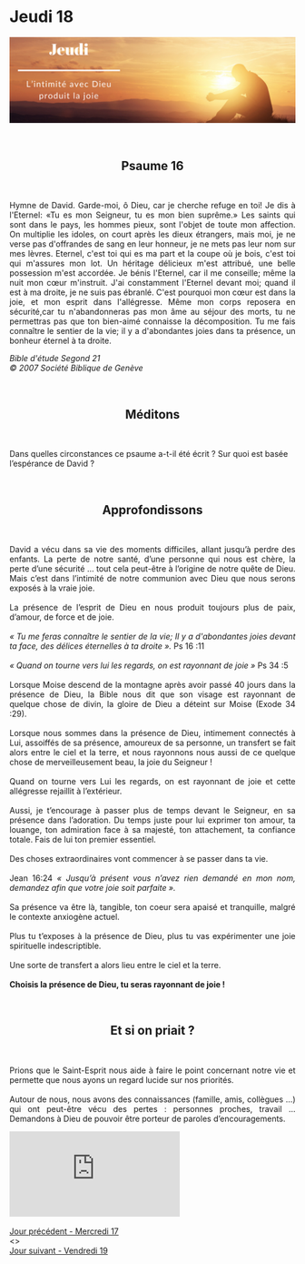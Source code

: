 # Jeudi 18
![alt text](images/SDP-Jeudi-2.png "Jeudi 18 - L’intimité avec Dieu produit la joie")

<br/>
<center><h2>Psaume 16</h2></center>
<br/>

<p align="justify">
Hymne de David.
Garde-moi, ô Dieu, car je cherche refuge en toi!
Je dis à l'Eternel: «Tu es mon Seigneur, tu es mon bien suprême.»
Les saints qui sont dans le pays, les hommes pieux, sont l'objet de toute mon affection.
On multiplie les idoles, on court après les dieux étrangers, mais moi, je ne verse pas d'offrandes de sang en leur honneur, je ne mets pas leur nom sur mes lèvres.
Eternel, c'est toi qui es ma part et la coupe où je bois, c'est toi qui m'assures mon lot.
Un héritage délicieux m'est attribué, une belle possession m'est accordée.
Je bénis l'Eternel, car il me conseille; même la nuit mon cœur m'instruit.
J'ai constamment l'Eternel devant moi; quand il est à ma droite, je ne suis pas ébranlé.
C'est pourquoi mon cœur est dans la joie, et mon esprit dans l'allégresse.
Même mon corps reposera en sécurité,car tu n'abandonneras pas mon âme au séjour des morts, tu ne permettras pas que ton bien-aimé connaisse la décomposition.
Tu me fais connaître le sentier de la vie; il y a d'abondantes joies dans ta présence, un bonheur éternel à ta droite.
</p>

<i>Bible d'étude Segond 21<br />
© 2007 Société Biblique de Genève</i>

<br/>
<center><h2>Méditons</h2></center>
<br/>

Dans quelles circonstances ce psaume a-t-il été écrit ? Sur quoi est basée l’espérance de David ?

<br/>
<center><h2>Approfondissons</h2></center>
<br/>

<p align="justify">
David a vécu dans sa vie des moments difficiles, allant jusqu’à perdre des enfants. La perte de notre santé, d’une personne qui nous est chère, la perte d’une sécurité … tout cela peut-être à l’origine de notre quête de Dieu. Mais c’est dans l’intimité de notre communion avec Dieu que nous serons exposés à la vraie joie.
<br/><br/>
La présence de l’esprit de Dieu en nous produit toujours plus de paix, d’amour, de force et de joie.
<br/><br/>
<i>« Tu me feras connaître le sentier de la vie; Il y a d'abondantes joies devant ta face, des délices éternelles à ta droite ».</i> Ps 16 :11
<br/><br/>
<i>« Quand on tourne vers lui les regards, on est rayonnant de joie »</i> Ps 34 :5
<br/><br/>
Lorsque Moise descend de la montagne après avoir passé 40 jours dans la présence de Dieu, la Bible nous dit que son visage est rayonnant de quelque chose de divin, la gloire de Dieu a déteint sur Moise (Exode 34 :29).
<br/><br/>
Lorsque nous sommes dans la présence de Dieu, intimement connectés à Lui, assoiffés de sa présence, amoureux de sa personne, un transfert se fait alors entre le ciel et la terre, et nous rayonnons nous aussi de ce quelque chose de merveilleusement beau, la joie du Seigneur !
<br/><br/>
Quand on tourne vers Lui les regards, on est rayonnant de joie et cette allégresse rejaillit à l’extérieur.
<br/><br/>
Aussi, je t’encourage à passer plus de temps devant le Seigneur, en sa présence dans l’adoration. Du temps juste pour lui exprimer ton amour, ta louange, ton admiration face à sa majesté, ton attachement, ta confiance totale. Fais de lui ton premier essentiel.
<br/><br/>
Des choses extraordinaires vont commencer à se passer dans ta vie.
<br/><br/>
Jean 16:24 <i>« Jusqu’à présent vous n’avez rien demandé en mon nom, demandez afin que votre joie soit parfaite ».</i>
<br/><br/>
Sa présence va être là, tangible, ton coeur sera apaisé et tranquille, malgré le contexte anxiogène actuel.
<br/><br/>
Plus tu t’exposes à la présence de Dieu, plus tu vas expérimenter une joie spirituelle indescriptible.
<br/><br/>
Une sorte de transfert a alors lieu entre le ciel et la terre. 
<br/><br/>
<b>Choisis la présence de Dieu, tu seras rayonnant de joie !</b>
</p>

<br/>
<center><h2>Et si on priait ?</h2></center>
<br/>

<p align="justify">
Prions que le Saint-Esprit nous aide à faire le point concernant notre vie et permette que nous ayons un regard lucide sur nos priorités.
<br/><br/>
Autour de nous, nous avons des connaissances (famille, amis, collègues …) qui ont peut-être vécu des pertes : personnes proches, travail ... Demandons à Dieu de pouvoir être porteur de paroles d’encouragements.
</p>

<div class="container">
<iframe src="https://www.youtube.com/embed/0aTLfEWuKUc" 
frameborder="0" allowfullscreen class="video"></iframe>
</div>

[Jour précédent - Mercredi 17](mercredi.md)<br/> <> <br/>
[Jour suivant - Vendredi 19](vendredi.md)
